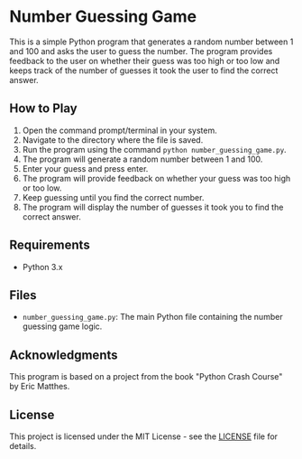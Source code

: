 # Number Guessing Game

This is a simple Python program that generates a random number between 1 and 100 and asks the user to guess the number. The program provides feedback to the user on whether their guess was too high or too low and keeps track of the number of guesses it took the user to find the correct answer.

## How to Play

1. Open the command prompt/terminal in your system.
2. Navigate to the directory where the file is saved.
3. Run the program using the command `python number_guessing_game.py`.
4. The program will generate a random number between 1 and 100.
5. Enter your guess and press enter.
6. The program will provide feedback on whether your guess was too high or too low.
7. Keep guessing until you find the correct number.
8. The program will display the number of guesses it took you to find the correct answer.

## Requirements

- Python 3.x

## Files

- `number_guessing_game.py`: The main Python file containing the number guessing game logic.

## Acknowledgments

This program is based on a project from the book "Python Crash Course" by Eric Matthes.

## License

This project is licensed under the MIT License - see the [LICENSE](LICENSE) file for details.
